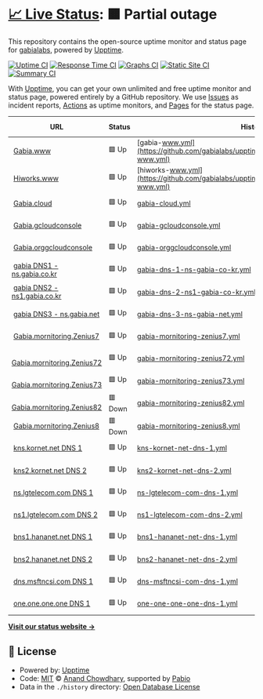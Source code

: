 # [📈 Live Status](https://gabialabs.github.io): <!--live status--> **🟧 Partial outage**

This repository contains the open-source uptime monitor and status page for [gabialabs](https://gabialabs.github.io), powered by [Upptime](https://github.com/upptime/upptime).

[![Uptime CI](https://github.com/gabialabs/upptime/workflows/Uptime%20CI/badge.svg)](https://github.com/gabialabs/upptime/actions?query=workflow%3A%22Uptime+CI%22)
[![Response Time CI](https://github.com/gabialabs/upptime/workflows/Response%20Time%20CI/badge.svg)](https://github.com/gabialabs/upptime/actions?query=workflow%3A%22Response+Time+CI%22)
[![Graphs CI](https://github.com/gabialabs/upptime/workflows/Graphs%20CI/badge.svg)](https://github.com/gabialabs/upptime/actions?query=workflow%3A%22Graphs+CI%22)
[![Static Site CI](https://github.com/gabialabs/upptime/workflows/Static%20Site%20CI/badge.svg)](https://github.com/gabialabs/upptime/actions?query=workflow%3A%22Static+Site+CI%22)
[![Summary CI](https://github.com/gabialabs/upptime/workflows/Summary%20CI/badge.svg)](https://github.com/gabialabs/upptime/actions?query=workflow%3A%22Summary+CI%22)

With [Upptime](https://upptime.js.org), you can get your own unlimited and free uptime monitor and status page, powered entirely by a GitHub repository. We use [Issues](https://github.com/gabialabs/upptime/issues) as incident reports, [Actions](https://github.com/gabialabs/upptime/actions) as uptime monitors, and [Pages](https://gabialabs.github.io) for the status page.

<!--start: status pages-->
<!-- This summary is generated by Upptime (https://github.com/upptime/upptime) -->
<!-- Do not edit this manually, your changes will be overwritten -->
<!-- prettier-ignore -->
| URL | Status | History | Response Time | Uptime |
| --- | ------ | ------- | ------------- | ------ |
| <img alt="" src="https://icons.duckduckgo.com/ip3/www.gabia.com.ico" height="13"> [Gabia.www](https://www.gabia.com/) | 🟩 Up | [gabia-www.yml](https://github.com/gabialabs/upptime/commits/HEAD/history/gabia-www.yml) | <details><summary><img alt="Response time graph" src="./graphs/gabia-www/response-time-week.png" height="20"> 3688ms</summary><br><a href="https://g-check.zasfe.com/history/gabia-www"><img alt="Response time 2976" src="https://img.shields.io/endpoint?url=https%3A%2F%2Fraw.githubusercontent.com%2Fgabialabs%2Fupptime%2FHEAD%2Fapi%2Fgabia-www%2Fresponse-time.json"></a><br><a href="https://g-check.zasfe.com/history/gabia-www"><img alt="24-hour response time 7926" src="https://img.shields.io/endpoint?url=https%3A%2F%2Fraw.githubusercontent.com%2Fgabialabs%2Fupptime%2FHEAD%2Fapi%2Fgabia-www%2Fresponse-time-day.json"></a><br><a href="https://g-check.zasfe.com/history/gabia-www"><img alt="7-day response time 3688" src="https://img.shields.io/endpoint?url=https%3A%2F%2Fraw.githubusercontent.com%2Fgabialabs%2Fupptime%2FHEAD%2Fapi%2Fgabia-www%2Fresponse-time-week.json"></a><br><a href="https://g-check.zasfe.com/history/gabia-www"><img alt="30-day response time 2602" src="https://img.shields.io/endpoint?url=https%3A%2F%2Fraw.githubusercontent.com%2Fgabialabs%2Fupptime%2FHEAD%2Fapi%2Fgabia-www%2Fresponse-time-month.json"></a><br><a href="https://g-check.zasfe.com/history/gabia-www"><img alt="1-year response time 2976" src="https://img.shields.io/endpoint?url=https%3A%2F%2Fraw.githubusercontent.com%2Fgabialabs%2Fupptime%2FHEAD%2Fapi%2Fgabia-www%2Fresponse-time-year.json"></a></details> | <details><summary><a href="https://g-check.zasfe.com/history/gabia-www">100.00%</a></summary><a href="https://g-check.zasfe.com/history/gabia-www"><img alt="All-time uptime 100.00%" src="https://img.shields.io/endpoint?url=https%3A%2F%2Fraw.githubusercontent.com%2Fgabialabs%2Fupptime%2FHEAD%2Fapi%2Fgabia-www%2Fuptime.json"></a><br><a href="https://g-check.zasfe.com/history/gabia-www"><img alt="24-hour uptime 100.00%" src="https://img.shields.io/endpoint?url=https%3A%2F%2Fraw.githubusercontent.com%2Fgabialabs%2Fupptime%2FHEAD%2Fapi%2Fgabia-www%2Fuptime-day.json"></a><br><a href="https://g-check.zasfe.com/history/gabia-www"><img alt="7-day uptime 100.00%" src="https://img.shields.io/endpoint?url=https%3A%2F%2Fraw.githubusercontent.com%2Fgabialabs%2Fupptime%2FHEAD%2Fapi%2Fgabia-www%2Fuptime-week.json"></a><br><a href="https://g-check.zasfe.com/history/gabia-www"><img alt="30-day uptime 100.00%" src="https://img.shields.io/endpoint?url=https%3A%2F%2Fraw.githubusercontent.com%2Fgabialabs%2Fupptime%2FHEAD%2Fapi%2Fgabia-www%2Fuptime-month.json"></a><br><a href="https://g-check.zasfe.com/history/gabia-www"><img alt="1-year uptime 100.00%" src="https://img.shields.io/endpoint?url=https%3A%2F%2Fraw.githubusercontent.com%2Fgabialabs%2Fupptime%2FHEAD%2Fapi%2Fgabia-www%2Fuptime-year.json"></a></details>
| <img alt="" src="https://icons.duckduckgo.com/ip3/hiworks.com.ico" height="13"> [Hiworks.www](https://hiworks.com/) | 🟩 Up | [hiworks-www.yml](https://github.com/gabialabs/upptime/commits/HEAD/history/hiworks-www.yml) | <details><summary><img alt="Response time graph" src="./graphs/hiworks-www/response-time-week.png" height="20"> 819ms</summary><br><a href="https://g-check.zasfe.com/history/hiworks-www"><img alt="Response time 1099" src="https://img.shields.io/endpoint?url=https%3A%2F%2Fraw.githubusercontent.com%2Fgabialabs%2Fupptime%2FHEAD%2Fapi%2Fhiworks-www%2Fresponse-time.json"></a><br><a href="https://g-check.zasfe.com/history/hiworks-www"><img alt="24-hour response time 733" src="https://img.shields.io/endpoint?url=https%3A%2F%2Fraw.githubusercontent.com%2Fgabialabs%2Fupptime%2FHEAD%2Fapi%2Fhiworks-www%2Fresponse-time-day.json"></a><br><a href="https://g-check.zasfe.com/history/hiworks-www"><img alt="7-day response time 819" src="https://img.shields.io/endpoint?url=https%3A%2F%2Fraw.githubusercontent.com%2Fgabialabs%2Fupptime%2FHEAD%2Fapi%2Fhiworks-www%2Fresponse-time-week.json"></a><br><a href="https://g-check.zasfe.com/history/hiworks-www"><img alt="30-day response time 947" src="https://img.shields.io/endpoint?url=https%3A%2F%2Fraw.githubusercontent.com%2Fgabialabs%2Fupptime%2FHEAD%2Fapi%2Fhiworks-www%2Fresponse-time-month.json"></a><br><a href="https://g-check.zasfe.com/history/hiworks-www"><img alt="1-year response time 1099" src="https://img.shields.io/endpoint?url=https%3A%2F%2Fraw.githubusercontent.com%2Fgabialabs%2Fupptime%2FHEAD%2Fapi%2Fhiworks-www%2Fresponse-time-year.json"></a></details> | <details><summary><a href="https://g-check.zasfe.com/history/hiworks-www">100.00%</a></summary><a href="https://g-check.zasfe.com/history/hiworks-www"><img alt="All-time uptime 100.00%" src="https://img.shields.io/endpoint?url=https%3A%2F%2Fraw.githubusercontent.com%2Fgabialabs%2Fupptime%2FHEAD%2Fapi%2Fhiworks-www%2Fuptime.json"></a><br><a href="https://g-check.zasfe.com/history/hiworks-www"><img alt="24-hour uptime 100.00%" src="https://img.shields.io/endpoint?url=https%3A%2F%2Fraw.githubusercontent.com%2Fgabialabs%2Fupptime%2FHEAD%2Fapi%2Fhiworks-www%2Fuptime-day.json"></a><br><a href="https://g-check.zasfe.com/history/hiworks-www"><img alt="7-day uptime 100.00%" src="https://img.shields.io/endpoint?url=https%3A%2F%2Fraw.githubusercontent.com%2Fgabialabs%2Fupptime%2FHEAD%2Fapi%2Fhiworks-www%2Fuptime-week.json"></a><br><a href="https://g-check.zasfe.com/history/hiworks-www"><img alt="30-day uptime 100.00%" src="https://img.shields.io/endpoint?url=https%3A%2F%2Fraw.githubusercontent.com%2Fgabialabs%2Fupptime%2FHEAD%2Fapi%2Fhiworks-www%2Fuptime-month.json"></a><br><a href="https://g-check.zasfe.com/history/hiworks-www"><img alt="1-year uptime 100.00%" src="https://img.shields.io/endpoint?url=https%3A%2F%2Fraw.githubusercontent.com%2Fgabialabs%2Fupptime%2FHEAD%2Fapi%2Fhiworks-www%2Fuptime-year.json"></a></details>
| <img alt="" src="https://icons.duckduckgo.com/ip3/cloud.gabia.com.ico" height="13"> [Gabia.cloud](https://cloud.gabia.com/) | 🟩 Up | [gabia-cloud.yml](https://github.com/gabialabs/upptime/commits/HEAD/history/gabia-cloud.yml) | <details><summary><img alt="Response time graph" src="./graphs/gabia-cloud/response-time-week.png" height="20"> 1926ms</summary><br><a href="https://g-check.zasfe.com/history/gabia-cloud"><img alt="Response time 1805" src="https://img.shields.io/endpoint?url=https%3A%2F%2Fraw.githubusercontent.com%2Fgabialabs%2Fupptime%2FHEAD%2Fapi%2Fgabia-cloud%2Fresponse-time.json"></a><br><a href="https://g-check.zasfe.com/history/gabia-cloud"><img alt="24-hour response time 1834" src="https://img.shields.io/endpoint?url=https%3A%2F%2Fraw.githubusercontent.com%2Fgabialabs%2Fupptime%2FHEAD%2Fapi%2Fgabia-cloud%2Fresponse-time-day.json"></a><br><a href="https://g-check.zasfe.com/history/gabia-cloud"><img alt="7-day response time 1926" src="https://img.shields.io/endpoint?url=https%3A%2F%2Fraw.githubusercontent.com%2Fgabialabs%2Fupptime%2FHEAD%2Fapi%2Fgabia-cloud%2Fresponse-time-week.json"></a><br><a href="https://g-check.zasfe.com/history/gabia-cloud"><img alt="30-day response time 1827" src="https://img.shields.io/endpoint?url=https%3A%2F%2Fraw.githubusercontent.com%2Fgabialabs%2Fupptime%2FHEAD%2Fapi%2Fgabia-cloud%2Fresponse-time-month.json"></a><br><a href="https://g-check.zasfe.com/history/gabia-cloud"><img alt="1-year response time 1805" src="https://img.shields.io/endpoint?url=https%3A%2F%2Fraw.githubusercontent.com%2Fgabialabs%2Fupptime%2FHEAD%2Fapi%2Fgabia-cloud%2Fresponse-time-year.json"></a></details> | <details><summary><a href="https://g-check.zasfe.com/history/gabia-cloud">100.00%</a></summary><a href="https://g-check.zasfe.com/history/gabia-cloud"><img alt="All-time uptime 100.00%" src="https://img.shields.io/endpoint?url=https%3A%2F%2Fraw.githubusercontent.com%2Fgabialabs%2Fupptime%2FHEAD%2Fapi%2Fgabia-cloud%2Fuptime.json"></a><br><a href="https://g-check.zasfe.com/history/gabia-cloud"><img alt="24-hour uptime 100.00%" src="https://img.shields.io/endpoint?url=https%3A%2F%2Fraw.githubusercontent.com%2Fgabialabs%2Fupptime%2FHEAD%2Fapi%2Fgabia-cloud%2Fuptime-day.json"></a><br><a href="https://g-check.zasfe.com/history/gabia-cloud"><img alt="7-day uptime 100.00%" src="https://img.shields.io/endpoint?url=https%3A%2F%2Fraw.githubusercontent.com%2Fgabialabs%2Fupptime%2FHEAD%2Fapi%2Fgabia-cloud%2Fuptime-week.json"></a><br><a href="https://g-check.zasfe.com/history/gabia-cloud"><img alt="30-day uptime 100.00%" src="https://img.shields.io/endpoint?url=https%3A%2F%2Fraw.githubusercontent.com%2Fgabialabs%2Fupptime%2FHEAD%2Fapi%2Fgabia-cloud%2Fuptime-month.json"></a><br><a href="https://g-check.zasfe.com/history/gabia-cloud"><img alt="1-year uptime 100.00%" src="https://img.shields.io/endpoint?url=https%3A%2F%2Fraw.githubusercontent.com%2Fgabialabs%2Fupptime%2FHEAD%2Fapi%2Fgabia-cloud%2Fuptime-year.json"></a></details>
| <img alt="" src="https://icons.duckduckgo.com/ip3/gcloud.gabia.com.ico" height="13"> [Gabia.gcloudconsole](https://gcloud.gabia.com/) | 🟩 Up | [gabia-gcloudconsole.yml](https://github.com/gabialabs/upptime/commits/HEAD/history/gabia-gcloudconsole.yml) | <details><summary><img alt="Response time graph" src="./graphs/gabia-gcloudconsole/response-time-week.png" height="20"> 874ms</summary><br><a href="https://g-check.zasfe.com/history/gabia-gcloudconsole"><img alt="Response time 1370" src="https://img.shields.io/endpoint?url=https%3A%2F%2Fraw.githubusercontent.com%2Fgabialabs%2Fupptime%2FHEAD%2Fapi%2Fgabia-gcloudconsole%2Fresponse-time.json"></a><br><a href="https://g-check.zasfe.com/history/gabia-gcloudconsole"><img alt="24-hour response time 687" src="https://img.shields.io/endpoint?url=https%3A%2F%2Fraw.githubusercontent.com%2Fgabialabs%2Fupptime%2FHEAD%2Fapi%2Fgabia-gcloudconsole%2Fresponse-time-day.json"></a><br><a href="https://g-check.zasfe.com/history/gabia-gcloudconsole"><img alt="7-day response time 874" src="https://img.shields.io/endpoint?url=https%3A%2F%2Fraw.githubusercontent.com%2Fgabialabs%2Fupptime%2FHEAD%2Fapi%2Fgabia-gcloudconsole%2Fresponse-time-week.json"></a><br><a href="https://g-check.zasfe.com/history/gabia-gcloudconsole"><img alt="30-day response time 799" src="https://img.shields.io/endpoint?url=https%3A%2F%2Fraw.githubusercontent.com%2Fgabialabs%2Fupptime%2FHEAD%2Fapi%2Fgabia-gcloudconsole%2Fresponse-time-month.json"></a><br><a href="https://g-check.zasfe.com/history/gabia-gcloudconsole"><img alt="1-year response time 1370" src="https://img.shields.io/endpoint?url=https%3A%2F%2Fraw.githubusercontent.com%2Fgabialabs%2Fupptime%2FHEAD%2Fapi%2Fgabia-gcloudconsole%2Fresponse-time-year.json"></a></details> | <details><summary><a href="https://g-check.zasfe.com/history/gabia-gcloudconsole">100.00%</a></summary><a href="https://g-check.zasfe.com/history/gabia-gcloudconsole"><img alt="All-time uptime 100.00%" src="https://img.shields.io/endpoint?url=https%3A%2F%2Fraw.githubusercontent.com%2Fgabialabs%2Fupptime%2FHEAD%2Fapi%2Fgabia-gcloudconsole%2Fuptime.json"></a><br><a href="https://g-check.zasfe.com/history/gabia-gcloudconsole"><img alt="24-hour uptime 100.00%" src="https://img.shields.io/endpoint?url=https%3A%2F%2Fraw.githubusercontent.com%2Fgabialabs%2Fupptime%2FHEAD%2Fapi%2Fgabia-gcloudconsole%2Fuptime-day.json"></a><br><a href="https://g-check.zasfe.com/history/gabia-gcloudconsole"><img alt="7-day uptime 100.00%" src="https://img.shields.io/endpoint?url=https%3A%2F%2Fraw.githubusercontent.com%2Fgabialabs%2Fupptime%2FHEAD%2Fapi%2Fgabia-gcloudconsole%2Fuptime-week.json"></a><br><a href="https://g-check.zasfe.com/history/gabia-gcloudconsole"><img alt="30-day uptime 100.00%" src="https://img.shields.io/endpoint?url=https%3A%2F%2Fraw.githubusercontent.com%2Fgabialabs%2Fupptime%2FHEAD%2Fapi%2Fgabia-gcloudconsole%2Fuptime-month.json"></a><br><a href="https://g-check.zasfe.com/history/gabia-gcloudconsole"><img alt="1-year uptime 100.00%" src="https://img.shields.io/endpoint?url=https%3A%2F%2Fraw.githubusercontent.com%2Fgabialabs%2Fupptime%2FHEAD%2Fapi%2Fgabia-gcloudconsole%2Fuptime-year.json"></a></details>
| <img alt="" src="https://icons.duckduckgo.com/ip3/orgcloud.gabia.com.ico" height="13"> [Gabia.orggcloudconsole](https://orgcloud.gabia.com/login) | 🟩 Up | [gabia-orggcloudconsole.yml](https://github.com/gabialabs/upptime/commits/HEAD/history/gabia-orggcloudconsole.yml) | <details><summary><img alt="Response time graph" src="./graphs/gabia-orggcloudconsole/response-time-week.png" height="20"> 846ms</summary><br><a href="https://g-check.zasfe.com/history/gabia-orggcloudconsole"><img alt="Response time 1062" src="https://img.shields.io/endpoint?url=https%3A%2F%2Fraw.githubusercontent.com%2Fgabialabs%2Fupptime%2FHEAD%2Fapi%2Fgabia-orggcloudconsole%2Fresponse-time.json"></a><br><a href="https://g-check.zasfe.com/history/gabia-orggcloudconsole"><img alt="24-hour response time 778" src="https://img.shields.io/endpoint?url=https%3A%2F%2Fraw.githubusercontent.com%2Fgabialabs%2Fupptime%2FHEAD%2Fapi%2Fgabia-orggcloudconsole%2Fresponse-time-day.json"></a><br><a href="https://g-check.zasfe.com/history/gabia-orggcloudconsole"><img alt="7-day response time 846" src="https://img.shields.io/endpoint?url=https%3A%2F%2Fraw.githubusercontent.com%2Fgabialabs%2Fupptime%2FHEAD%2Fapi%2Fgabia-orggcloudconsole%2Fresponse-time-week.json"></a><br><a href="https://g-check.zasfe.com/history/gabia-orggcloudconsole"><img alt="30-day response time 1181" src="https://img.shields.io/endpoint?url=https%3A%2F%2Fraw.githubusercontent.com%2Fgabialabs%2Fupptime%2FHEAD%2Fapi%2Fgabia-orggcloudconsole%2Fresponse-time-month.json"></a><br><a href="https://g-check.zasfe.com/history/gabia-orggcloudconsole"><img alt="1-year response time 1062" src="https://img.shields.io/endpoint?url=https%3A%2F%2Fraw.githubusercontent.com%2Fgabialabs%2Fupptime%2FHEAD%2Fapi%2Fgabia-orggcloudconsole%2Fresponse-time-year.json"></a></details> | <details><summary><a href="https://g-check.zasfe.com/history/gabia-orggcloudconsole">100.00%</a></summary><a href="https://g-check.zasfe.com/history/gabia-orggcloudconsole"><img alt="All-time uptime 100.00%" src="https://img.shields.io/endpoint?url=https%3A%2F%2Fraw.githubusercontent.com%2Fgabialabs%2Fupptime%2FHEAD%2Fapi%2Fgabia-orggcloudconsole%2Fuptime.json"></a><br><a href="https://g-check.zasfe.com/history/gabia-orggcloudconsole"><img alt="24-hour uptime 100.00%" src="https://img.shields.io/endpoint?url=https%3A%2F%2Fraw.githubusercontent.com%2Fgabialabs%2Fupptime%2FHEAD%2Fapi%2Fgabia-orggcloudconsole%2Fuptime-day.json"></a><br><a href="https://g-check.zasfe.com/history/gabia-orggcloudconsole"><img alt="7-day uptime 100.00%" src="https://img.shields.io/endpoint?url=https%3A%2F%2Fraw.githubusercontent.com%2Fgabialabs%2Fupptime%2FHEAD%2Fapi%2Fgabia-orggcloudconsole%2Fuptime-week.json"></a><br><a href="https://g-check.zasfe.com/history/gabia-orggcloudconsole"><img alt="30-day uptime 100.00%" src="https://img.shields.io/endpoint?url=https%3A%2F%2Fraw.githubusercontent.com%2Fgabialabs%2Fupptime%2FHEAD%2Fapi%2Fgabia-orggcloudconsole%2Fuptime-month.json"></a><br><a href="https://g-check.zasfe.com/history/gabia-orggcloudconsole"><img alt="1-year uptime 100.00%" src="https://img.shields.io/endpoint?url=https%3A%2F%2Fraw.githubusercontent.com%2Fgabialabs%2Fupptime%2FHEAD%2Fapi%2Fgabia-orggcloudconsole%2Fuptime-year.json"></a></details>
| <img alt="" src="https://icons.duckduckgo.com/ip3/null.ico" height="13"> [gabia DNS1 - ns.gabia.co.kr](ns.gabia.co.kr) | 🟩 Up | [gabia-dns-1-ns-gabia-co-kr.yml](https://github.com/gabialabs/upptime/commits/HEAD/history/gabia-dns-1-ns-gabia-co-kr.yml) | <details><summary><img alt="Response time graph" src="./graphs/gabia-dns-1-ns-gabia-co-kr/response-time-week.png" height="20"> 147ms</summary><br><a href="https://g-check.zasfe.com/history/gabia-dns-1-ns-gabia-co-kr"><img alt="Response time 169" src="https://img.shields.io/endpoint?url=https%3A%2F%2Fraw.githubusercontent.com%2Fgabialabs%2Fupptime%2FHEAD%2Fapi%2Fgabia-dns-1-ns-gabia-co-kr%2Fresponse-time.json"></a><br><a href="https://g-check.zasfe.com/history/gabia-dns-1-ns-gabia-co-kr"><img alt="24-hour response time 133" src="https://img.shields.io/endpoint?url=https%3A%2F%2Fraw.githubusercontent.com%2Fgabialabs%2Fupptime%2FHEAD%2Fapi%2Fgabia-dns-1-ns-gabia-co-kr%2Fresponse-time-day.json"></a><br><a href="https://g-check.zasfe.com/history/gabia-dns-1-ns-gabia-co-kr"><img alt="7-day response time 147" src="https://img.shields.io/endpoint?url=https%3A%2F%2Fraw.githubusercontent.com%2Fgabialabs%2Fupptime%2FHEAD%2Fapi%2Fgabia-dns-1-ns-gabia-co-kr%2Fresponse-time-week.json"></a><br><a href="https://g-check.zasfe.com/history/gabia-dns-1-ns-gabia-co-kr"><img alt="30-day response time 160" src="https://img.shields.io/endpoint?url=https%3A%2F%2Fraw.githubusercontent.com%2Fgabialabs%2Fupptime%2FHEAD%2Fapi%2Fgabia-dns-1-ns-gabia-co-kr%2Fresponse-time-month.json"></a><br><a href="https://g-check.zasfe.com/history/gabia-dns-1-ns-gabia-co-kr"><img alt="1-year response time 169" src="https://img.shields.io/endpoint?url=https%3A%2F%2Fraw.githubusercontent.com%2Fgabialabs%2Fupptime%2FHEAD%2Fapi%2Fgabia-dns-1-ns-gabia-co-kr%2Fresponse-time-year.json"></a></details> | <details><summary><a href="https://g-check.zasfe.com/history/gabia-dns-1-ns-gabia-co-kr">100.00%</a></summary><a href="https://g-check.zasfe.com/history/gabia-dns-1-ns-gabia-co-kr"><img alt="All-time uptime 100.00%" src="https://img.shields.io/endpoint?url=https%3A%2F%2Fraw.githubusercontent.com%2Fgabialabs%2Fupptime%2FHEAD%2Fapi%2Fgabia-dns-1-ns-gabia-co-kr%2Fuptime.json"></a><br><a href="https://g-check.zasfe.com/history/gabia-dns-1-ns-gabia-co-kr"><img alt="24-hour uptime 100.00%" src="https://img.shields.io/endpoint?url=https%3A%2F%2Fraw.githubusercontent.com%2Fgabialabs%2Fupptime%2FHEAD%2Fapi%2Fgabia-dns-1-ns-gabia-co-kr%2Fuptime-day.json"></a><br><a href="https://g-check.zasfe.com/history/gabia-dns-1-ns-gabia-co-kr"><img alt="7-day uptime 100.00%" src="https://img.shields.io/endpoint?url=https%3A%2F%2Fraw.githubusercontent.com%2Fgabialabs%2Fupptime%2FHEAD%2Fapi%2Fgabia-dns-1-ns-gabia-co-kr%2Fuptime-week.json"></a><br><a href="https://g-check.zasfe.com/history/gabia-dns-1-ns-gabia-co-kr"><img alt="30-day uptime 100.00%" src="https://img.shields.io/endpoint?url=https%3A%2F%2Fraw.githubusercontent.com%2Fgabialabs%2Fupptime%2FHEAD%2Fapi%2Fgabia-dns-1-ns-gabia-co-kr%2Fuptime-month.json"></a><br><a href="https://g-check.zasfe.com/history/gabia-dns-1-ns-gabia-co-kr"><img alt="1-year uptime 100.00%" src="https://img.shields.io/endpoint?url=https%3A%2F%2Fraw.githubusercontent.com%2Fgabialabs%2Fupptime%2FHEAD%2Fapi%2Fgabia-dns-1-ns-gabia-co-kr%2Fuptime-year.json"></a></details>
| <img alt="" src="https://icons.duckduckgo.com/ip3/null.ico" height="13"> [gabia DNS2 - ns1.gabia.co.kr](ns1.gabia.co.kr) | 🟩 Up | [gabia-dns-2-ns1-gabia-co-kr.yml](https://github.com/gabialabs/upptime/commits/HEAD/history/gabia-dns-2-ns1-gabia-co-kr.yml) | <details><summary><img alt="Response time graph" src="./graphs/gabia-dns-2-ns1-gabia-co-kr/response-time-week.png" height="20"> 148ms</summary><br><a href="https://g-check.zasfe.com/history/gabia-dns-2-ns1-gabia-co-kr"><img alt="Response time 171" src="https://img.shields.io/endpoint?url=https%3A%2F%2Fraw.githubusercontent.com%2Fgabialabs%2Fupptime%2FHEAD%2Fapi%2Fgabia-dns-2-ns1-gabia-co-kr%2Fresponse-time.json"></a><br><a href="https://g-check.zasfe.com/history/gabia-dns-2-ns1-gabia-co-kr"><img alt="24-hour response time 135" src="https://img.shields.io/endpoint?url=https%3A%2F%2Fraw.githubusercontent.com%2Fgabialabs%2Fupptime%2FHEAD%2Fapi%2Fgabia-dns-2-ns1-gabia-co-kr%2Fresponse-time-day.json"></a><br><a href="https://g-check.zasfe.com/history/gabia-dns-2-ns1-gabia-co-kr"><img alt="7-day response time 148" src="https://img.shields.io/endpoint?url=https%3A%2F%2Fraw.githubusercontent.com%2Fgabialabs%2Fupptime%2FHEAD%2Fapi%2Fgabia-dns-2-ns1-gabia-co-kr%2Fresponse-time-week.json"></a><br><a href="https://g-check.zasfe.com/history/gabia-dns-2-ns1-gabia-co-kr"><img alt="30-day response time 163" src="https://img.shields.io/endpoint?url=https%3A%2F%2Fraw.githubusercontent.com%2Fgabialabs%2Fupptime%2FHEAD%2Fapi%2Fgabia-dns-2-ns1-gabia-co-kr%2Fresponse-time-month.json"></a><br><a href="https://g-check.zasfe.com/history/gabia-dns-2-ns1-gabia-co-kr"><img alt="1-year response time 171" src="https://img.shields.io/endpoint?url=https%3A%2F%2Fraw.githubusercontent.com%2Fgabialabs%2Fupptime%2FHEAD%2Fapi%2Fgabia-dns-2-ns1-gabia-co-kr%2Fresponse-time-year.json"></a></details> | <details><summary><a href="https://g-check.zasfe.com/history/gabia-dns-2-ns1-gabia-co-kr">100.00%</a></summary><a href="https://g-check.zasfe.com/history/gabia-dns-2-ns1-gabia-co-kr"><img alt="All-time uptime 100.00%" src="https://img.shields.io/endpoint?url=https%3A%2F%2Fraw.githubusercontent.com%2Fgabialabs%2Fupptime%2FHEAD%2Fapi%2Fgabia-dns-2-ns1-gabia-co-kr%2Fuptime.json"></a><br><a href="https://g-check.zasfe.com/history/gabia-dns-2-ns1-gabia-co-kr"><img alt="24-hour uptime 100.00%" src="https://img.shields.io/endpoint?url=https%3A%2F%2Fraw.githubusercontent.com%2Fgabialabs%2Fupptime%2FHEAD%2Fapi%2Fgabia-dns-2-ns1-gabia-co-kr%2Fuptime-day.json"></a><br><a href="https://g-check.zasfe.com/history/gabia-dns-2-ns1-gabia-co-kr"><img alt="7-day uptime 100.00%" src="https://img.shields.io/endpoint?url=https%3A%2F%2Fraw.githubusercontent.com%2Fgabialabs%2Fupptime%2FHEAD%2Fapi%2Fgabia-dns-2-ns1-gabia-co-kr%2Fuptime-week.json"></a><br><a href="https://g-check.zasfe.com/history/gabia-dns-2-ns1-gabia-co-kr"><img alt="30-day uptime 100.00%" src="https://img.shields.io/endpoint?url=https%3A%2F%2Fraw.githubusercontent.com%2Fgabialabs%2Fupptime%2FHEAD%2Fapi%2Fgabia-dns-2-ns1-gabia-co-kr%2Fuptime-month.json"></a><br><a href="https://g-check.zasfe.com/history/gabia-dns-2-ns1-gabia-co-kr"><img alt="1-year uptime 100.00%" src="https://img.shields.io/endpoint?url=https%3A%2F%2Fraw.githubusercontent.com%2Fgabialabs%2Fupptime%2FHEAD%2Fapi%2Fgabia-dns-2-ns1-gabia-co-kr%2Fuptime-year.json"></a></details>
| <img alt="" src="https://icons.duckduckgo.com/ip3/null.ico" height="13"> [gabia DNS3 - ns.gabia.net](ns.gabia.net) | 🟩 Up | [gabia-dns-3-ns-gabia-net.yml](https://github.com/gabialabs/upptime/commits/HEAD/history/gabia-dns-3-ns-gabia-net.yml) | <details><summary><img alt="Response time graph" src="./graphs/gabia-dns-3-ns-gabia-net/response-time-week.png" height="20"> 142ms</summary><br><a href="https://g-check.zasfe.com/history/gabia-dns-3-ns-gabia-net"><img alt="Response time 165" src="https://img.shields.io/endpoint?url=https%3A%2F%2Fraw.githubusercontent.com%2Fgabialabs%2Fupptime%2FHEAD%2Fapi%2Fgabia-dns-3-ns-gabia-net%2Fresponse-time.json"></a><br><a href="https://g-check.zasfe.com/history/gabia-dns-3-ns-gabia-net"><img alt="24-hour response time 128" src="https://img.shields.io/endpoint?url=https%3A%2F%2Fraw.githubusercontent.com%2Fgabialabs%2Fupptime%2FHEAD%2Fapi%2Fgabia-dns-3-ns-gabia-net%2Fresponse-time-day.json"></a><br><a href="https://g-check.zasfe.com/history/gabia-dns-3-ns-gabia-net"><img alt="7-day response time 142" src="https://img.shields.io/endpoint?url=https%3A%2F%2Fraw.githubusercontent.com%2Fgabialabs%2Fupptime%2FHEAD%2Fapi%2Fgabia-dns-3-ns-gabia-net%2Fresponse-time-week.json"></a><br><a href="https://g-check.zasfe.com/history/gabia-dns-3-ns-gabia-net"><img alt="30-day response time 159" src="https://img.shields.io/endpoint?url=https%3A%2F%2Fraw.githubusercontent.com%2Fgabialabs%2Fupptime%2FHEAD%2Fapi%2Fgabia-dns-3-ns-gabia-net%2Fresponse-time-month.json"></a><br><a href="https://g-check.zasfe.com/history/gabia-dns-3-ns-gabia-net"><img alt="1-year response time 165" src="https://img.shields.io/endpoint?url=https%3A%2F%2Fraw.githubusercontent.com%2Fgabialabs%2Fupptime%2FHEAD%2Fapi%2Fgabia-dns-3-ns-gabia-net%2Fresponse-time-year.json"></a></details> | <details><summary><a href="https://g-check.zasfe.com/history/gabia-dns-3-ns-gabia-net">100.00%</a></summary><a href="https://g-check.zasfe.com/history/gabia-dns-3-ns-gabia-net"><img alt="All-time uptime 100.00%" src="https://img.shields.io/endpoint?url=https%3A%2F%2Fraw.githubusercontent.com%2Fgabialabs%2Fupptime%2FHEAD%2Fapi%2Fgabia-dns-3-ns-gabia-net%2Fuptime.json"></a><br><a href="https://g-check.zasfe.com/history/gabia-dns-3-ns-gabia-net"><img alt="24-hour uptime 100.00%" src="https://img.shields.io/endpoint?url=https%3A%2F%2Fraw.githubusercontent.com%2Fgabialabs%2Fupptime%2FHEAD%2Fapi%2Fgabia-dns-3-ns-gabia-net%2Fuptime-day.json"></a><br><a href="https://g-check.zasfe.com/history/gabia-dns-3-ns-gabia-net"><img alt="7-day uptime 100.00%" src="https://img.shields.io/endpoint?url=https%3A%2F%2Fraw.githubusercontent.com%2Fgabialabs%2Fupptime%2FHEAD%2Fapi%2Fgabia-dns-3-ns-gabia-net%2Fuptime-week.json"></a><br><a href="https://g-check.zasfe.com/history/gabia-dns-3-ns-gabia-net"><img alt="30-day uptime 100.00%" src="https://img.shields.io/endpoint?url=https%3A%2F%2Fraw.githubusercontent.com%2Fgabialabs%2Fupptime%2FHEAD%2Fapi%2Fgabia-dns-3-ns-gabia-net%2Fuptime-month.json"></a><br><a href="https://g-check.zasfe.com/history/gabia-dns-3-ns-gabia-net"><img alt="1-year uptime 100.00%" src="https://img.shields.io/endpoint?url=https%3A%2F%2Fraw.githubusercontent.com%2Fgabialabs%2Fupptime%2FHEAD%2Fapi%2Fgabia-dns-3-ns-gabia-net%2Fuptime-year.json"></a></details>
| <img alt="" src="https://icons.duckduckgo.com/ip3/zenius7.gabia.com.ico" height="13"> [Gabia.mornitoring.Zenius7](https://zenius7.gabia.com/zenius7/login.zenius?_m=loginPage) | 🟩 Up | [gabia-mornitoring-zenius7.yml](https://github.com/gabialabs/upptime/commits/HEAD/history/gabia-mornitoring-zenius7.yml) | <details><summary><img alt="Response time graph" src="./graphs/gabia-mornitoring-zenius7/response-time-week.png" height="20"> 1104ms</summary><br><a href="https://g-check.zasfe.com/history/gabia-mornitoring-zenius7"><img alt="Response time 1193" src="https://img.shields.io/endpoint?url=https%3A%2F%2Fraw.githubusercontent.com%2Fgabialabs%2Fupptime%2FHEAD%2Fapi%2Fgabia-mornitoring-zenius7%2Fresponse-time.json"></a><br><a href="https://g-check.zasfe.com/history/gabia-mornitoring-zenius7"><img alt="24-hour response time 1054" src="https://img.shields.io/endpoint?url=https%3A%2F%2Fraw.githubusercontent.com%2Fgabialabs%2Fupptime%2FHEAD%2Fapi%2Fgabia-mornitoring-zenius7%2Fresponse-time-day.json"></a><br><a href="https://g-check.zasfe.com/history/gabia-mornitoring-zenius7"><img alt="7-day response time 1104" src="https://img.shields.io/endpoint?url=https%3A%2F%2Fraw.githubusercontent.com%2Fgabialabs%2Fupptime%2FHEAD%2Fapi%2Fgabia-mornitoring-zenius7%2Fresponse-time-week.json"></a><br><a href="https://g-check.zasfe.com/history/gabia-mornitoring-zenius7"><img alt="30-day response time 1129" src="https://img.shields.io/endpoint?url=https%3A%2F%2Fraw.githubusercontent.com%2Fgabialabs%2Fupptime%2FHEAD%2Fapi%2Fgabia-mornitoring-zenius7%2Fresponse-time-month.json"></a><br><a href="https://g-check.zasfe.com/history/gabia-mornitoring-zenius7"><img alt="1-year response time 1193" src="https://img.shields.io/endpoint?url=https%3A%2F%2Fraw.githubusercontent.com%2Fgabialabs%2Fupptime%2FHEAD%2Fapi%2Fgabia-mornitoring-zenius7%2Fresponse-time-year.json"></a></details> | <details><summary><a href="https://g-check.zasfe.com/history/gabia-mornitoring-zenius7">100.00%</a></summary><a href="https://g-check.zasfe.com/history/gabia-mornitoring-zenius7"><img alt="All-time uptime 100.00%" src="https://img.shields.io/endpoint?url=https%3A%2F%2Fraw.githubusercontent.com%2Fgabialabs%2Fupptime%2FHEAD%2Fapi%2Fgabia-mornitoring-zenius7%2Fuptime.json"></a><br><a href="https://g-check.zasfe.com/history/gabia-mornitoring-zenius7"><img alt="24-hour uptime 100.00%" src="https://img.shields.io/endpoint?url=https%3A%2F%2Fraw.githubusercontent.com%2Fgabialabs%2Fupptime%2FHEAD%2Fapi%2Fgabia-mornitoring-zenius7%2Fuptime-day.json"></a><br><a href="https://g-check.zasfe.com/history/gabia-mornitoring-zenius7"><img alt="7-day uptime 100.00%" src="https://img.shields.io/endpoint?url=https%3A%2F%2Fraw.githubusercontent.com%2Fgabialabs%2Fupptime%2FHEAD%2Fapi%2Fgabia-mornitoring-zenius7%2Fuptime-week.json"></a><br><a href="https://g-check.zasfe.com/history/gabia-mornitoring-zenius7"><img alt="30-day uptime 100.00%" src="https://img.shields.io/endpoint?url=https%3A%2F%2Fraw.githubusercontent.com%2Fgabialabs%2Fupptime%2FHEAD%2Fapi%2Fgabia-mornitoring-zenius7%2Fuptime-month.json"></a><br><a href="https://g-check.zasfe.com/history/gabia-mornitoring-zenius7"><img alt="1-year uptime 100.00%" src="https://img.shields.io/endpoint?url=https%3A%2F%2Fraw.githubusercontent.com%2Fgabialabs%2Fupptime%2FHEAD%2Fapi%2Fgabia-mornitoring-zenius7%2Fuptime-year.json"></a></details>
| <img alt="" src="https://icons.duckduckgo.com/ip3/zenius72.gabia.com.ico" height="13"> [Gabia.mornitoring.Zenius72](https://zenius72.gabia.com/zenius7/login.zenius?_m=loginPage) | 🟩 Up | [gabia-mornitoring-zenius72.yml](https://github.com/gabialabs/upptime/commits/HEAD/history/gabia-mornitoring-zenius72.yml) | <details><summary><img alt="Response time graph" src="./graphs/gabia-mornitoring-zenius72/response-time-week.png" height="20"> 1172ms</summary><br><a href="https://g-check.zasfe.com/history/gabia-mornitoring-zenius72"><img alt="Response time 1295" src="https://img.shields.io/endpoint?url=https%3A%2F%2Fraw.githubusercontent.com%2Fgabialabs%2Fupptime%2FHEAD%2Fapi%2Fgabia-mornitoring-zenius72%2Fresponse-time.json"></a><br><a href="https://g-check.zasfe.com/history/gabia-mornitoring-zenius72"><img alt="24-hour response time 1085" src="https://img.shields.io/endpoint?url=https%3A%2F%2Fraw.githubusercontent.com%2Fgabialabs%2Fupptime%2FHEAD%2Fapi%2Fgabia-mornitoring-zenius72%2Fresponse-time-day.json"></a><br><a href="https://g-check.zasfe.com/history/gabia-mornitoring-zenius72"><img alt="7-day response time 1172" src="https://img.shields.io/endpoint?url=https%3A%2F%2Fraw.githubusercontent.com%2Fgabialabs%2Fupptime%2FHEAD%2Fapi%2Fgabia-mornitoring-zenius72%2Fresponse-time-week.json"></a><br><a href="https://g-check.zasfe.com/history/gabia-mornitoring-zenius72"><img alt="30-day response time 1237" src="https://img.shields.io/endpoint?url=https%3A%2F%2Fraw.githubusercontent.com%2Fgabialabs%2Fupptime%2FHEAD%2Fapi%2Fgabia-mornitoring-zenius72%2Fresponse-time-month.json"></a><br><a href="https://g-check.zasfe.com/history/gabia-mornitoring-zenius72"><img alt="1-year response time 1295" src="https://img.shields.io/endpoint?url=https%3A%2F%2Fraw.githubusercontent.com%2Fgabialabs%2Fupptime%2FHEAD%2Fapi%2Fgabia-mornitoring-zenius72%2Fresponse-time-year.json"></a></details> | <details><summary><a href="https://g-check.zasfe.com/history/gabia-mornitoring-zenius72">100.00%</a></summary><a href="https://g-check.zasfe.com/history/gabia-mornitoring-zenius72"><img alt="All-time uptime 100.00%" src="https://img.shields.io/endpoint?url=https%3A%2F%2Fraw.githubusercontent.com%2Fgabialabs%2Fupptime%2FHEAD%2Fapi%2Fgabia-mornitoring-zenius72%2Fuptime.json"></a><br><a href="https://g-check.zasfe.com/history/gabia-mornitoring-zenius72"><img alt="24-hour uptime 100.00%" src="https://img.shields.io/endpoint?url=https%3A%2F%2Fraw.githubusercontent.com%2Fgabialabs%2Fupptime%2FHEAD%2Fapi%2Fgabia-mornitoring-zenius72%2Fuptime-day.json"></a><br><a href="https://g-check.zasfe.com/history/gabia-mornitoring-zenius72"><img alt="7-day uptime 100.00%" src="https://img.shields.io/endpoint?url=https%3A%2F%2Fraw.githubusercontent.com%2Fgabialabs%2Fupptime%2FHEAD%2Fapi%2Fgabia-mornitoring-zenius72%2Fuptime-week.json"></a><br><a href="https://g-check.zasfe.com/history/gabia-mornitoring-zenius72"><img alt="30-day uptime 100.00%" src="https://img.shields.io/endpoint?url=https%3A%2F%2Fraw.githubusercontent.com%2Fgabialabs%2Fupptime%2FHEAD%2Fapi%2Fgabia-mornitoring-zenius72%2Fuptime-month.json"></a><br><a href="https://g-check.zasfe.com/history/gabia-mornitoring-zenius72"><img alt="1-year uptime 100.00%" src="https://img.shields.io/endpoint?url=https%3A%2F%2Fraw.githubusercontent.com%2Fgabialabs%2Fupptime%2FHEAD%2Fapi%2Fgabia-mornitoring-zenius72%2Fuptime-year.json"></a></details>
| <img alt="" src="https://icons.duckduckgo.com/ip3/zenius73.gabia.com.ico" height="13"> [Gabia.mornitoring.Zenius73](https://zenius73.gabia.com/zenius7/login.zenius?_m=loginPage) | 🟩 Up | [gabia-mornitoring-zenius73.yml](https://github.com/gabialabs/upptime/commits/HEAD/history/gabia-mornitoring-zenius73.yml) | <details><summary><img alt="Response time graph" src="./graphs/gabia-mornitoring-zenius73/response-time-week.png" height="20"> 1069ms</summary><br><a href="https://g-check.zasfe.com/history/gabia-mornitoring-zenius73"><img alt="Response time 1194" src="https://img.shields.io/endpoint?url=https%3A%2F%2Fraw.githubusercontent.com%2Fgabialabs%2Fupptime%2FHEAD%2Fapi%2Fgabia-mornitoring-zenius73%2Fresponse-time.json"></a><br><a href="https://g-check.zasfe.com/history/gabia-mornitoring-zenius73"><img alt="24-hour response time 924" src="https://img.shields.io/endpoint?url=https%3A%2F%2Fraw.githubusercontent.com%2Fgabialabs%2Fupptime%2FHEAD%2Fapi%2Fgabia-mornitoring-zenius73%2Fresponse-time-day.json"></a><br><a href="https://g-check.zasfe.com/history/gabia-mornitoring-zenius73"><img alt="7-day response time 1069" src="https://img.shields.io/endpoint?url=https%3A%2F%2Fraw.githubusercontent.com%2Fgabialabs%2Fupptime%2FHEAD%2Fapi%2Fgabia-mornitoring-zenius73%2Fresponse-time-week.json"></a><br><a href="https://g-check.zasfe.com/history/gabia-mornitoring-zenius73"><img alt="30-day response time 1130" src="https://img.shields.io/endpoint?url=https%3A%2F%2Fraw.githubusercontent.com%2Fgabialabs%2Fupptime%2FHEAD%2Fapi%2Fgabia-mornitoring-zenius73%2Fresponse-time-month.json"></a><br><a href="https://g-check.zasfe.com/history/gabia-mornitoring-zenius73"><img alt="1-year response time 1194" src="https://img.shields.io/endpoint?url=https%3A%2F%2Fraw.githubusercontent.com%2Fgabialabs%2Fupptime%2FHEAD%2Fapi%2Fgabia-mornitoring-zenius73%2Fresponse-time-year.json"></a></details> | <details><summary><a href="https://g-check.zasfe.com/history/gabia-mornitoring-zenius73">100.00%</a></summary><a href="https://g-check.zasfe.com/history/gabia-mornitoring-zenius73"><img alt="All-time uptime 100.00%" src="https://img.shields.io/endpoint?url=https%3A%2F%2Fraw.githubusercontent.com%2Fgabialabs%2Fupptime%2FHEAD%2Fapi%2Fgabia-mornitoring-zenius73%2Fuptime.json"></a><br><a href="https://g-check.zasfe.com/history/gabia-mornitoring-zenius73"><img alt="24-hour uptime 100.00%" src="https://img.shields.io/endpoint?url=https%3A%2F%2Fraw.githubusercontent.com%2Fgabialabs%2Fupptime%2FHEAD%2Fapi%2Fgabia-mornitoring-zenius73%2Fuptime-day.json"></a><br><a href="https://g-check.zasfe.com/history/gabia-mornitoring-zenius73"><img alt="7-day uptime 100.00%" src="https://img.shields.io/endpoint?url=https%3A%2F%2Fraw.githubusercontent.com%2Fgabialabs%2Fupptime%2FHEAD%2Fapi%2Fgabia-mornitoring-zenius73%2Fuptime-week.json"></a><br><a href="https://g-check.zasfe.com/history/gabia-mornitoring-zenius73"><img alt="30-day uptime 100.00%" src="https://img.shields.io/endpoint?url=https%3A%2F%2Fraw.githubusercontent.com%2Fgabialabs%2Fupptime%2FHEAD%2Fapi%2Fgabia-mornitoring-zenius73%2Fuptime-month.json"></a><br><a href="https://g-check.zasfe.com/history/gabia-mornitoring-zenius73"><img alt="1-year uptime 100.00%" src="https://img.shields.io/endpoint?url=https%3A%2F%2Fraw.githubusercontent.com%2Fgabialabs%2Fupptime%2FHEAD%2Fapi%2Fgabia-mornitoring-zenius73%2Fuptime-year.json"></a></details>
| <img alt="" src="https://icons.duckduckgo.com/ip3/zenius82.gabia.com.ico" height="13"> [Gabia.mornitoring.Zenius82](https://zenius82.gabia.com/zenius8/login.zenius?_m=loginPage) | 🟥 Down | [gabia-mornitoring-zenius82.yml](https://github.com/gabialabs/upptime/commits/HEAD/history/gabia-mornitoring-zenius82.yml) | <details><summary><img alt="Response time graph" src="./graphs/gabia-mornitoring-zenius82/response-time-week.png" height="20"> 0ms</summary><br><a href="https://g-check.zasfe.com/history/gabia-mornitoring-zenius82"><img alt="Response time 1025" src="https://img.shields.io/endpoint?url=https%3A%2F%2Fraw.githubusercontent.com%2Fgabialabs%2Fupptime%2FHEAD%2Fapi%2Fgabia-mornitoring-zenius82%2Fresponse-time.json"></a><br><a href="https://g-check.zasfe.com/history/gabia-mornitoring-zenius82"><img alt="24-hour response time 0" src="https://img.shields.io/endpoint?url=https%3A%2F%2Fraw.githubusercontent.com%2Fgabialabs%2Fupptime%2FHEAD%2Fapi%2Fgabia-mornitoring-zenius82%2Fresponse-time-day.json"></a><br><a href="https://g-check.zasfe.com/history/gabia-mornitoring-zenius82"><img alt="7-day response time 0" src="https://img.shields.io/endpoint?url=https%3A%2F%2Fraw.githubusercontent.com%2Fgabialabs%2Fupptime%2FHEAD%2Fapi%2Fgabia-mornitoring-zenius82%2Fresponse-time-week.json"></a><br><a href="https://g-check.zasfe.com/history/gabia-mornitoring-zenius82"><img alt="30-day response time 0" src="https://img.shields.io/endpoint?url=https%3A%2F%2Fraw.githubusercontent.com%2Fgabialabs%2Fupptime%2FHEAD%2Fapi%2Fgabia-mornitoring-zenius82%2Fresponse-time-month.json"></a><br><a href="https://g-check.zasfe.com/history/gabia-mornitoring-zenius82"><img alt="1-year response time 1025" src="https://img.shields.io/endpoint?url=https%3A%2F%2Fraw.githubusercontent.com%2Fgabialabs%2Fupptime%2FHEAD%2Fapi%2Fgabia-mornitoring-zenius82%2Fresponse-time-year.json"></a></details> | <details><summary><a href="https://g-check.zasfe.com/history/gabia-mornitoring-zenius82">100.00%</a></summary><a href="https://g-check.zasfe.com/history/gabia-mornitoring-zenius82"><img alt="All-time uptime 100.00%" src="https://img.shields.io/endpoint?url=https%3A%2F%2Fraw.githubusercontent.com%2Fgabialabs%2Fupptime%2FHEAD%2Fapi%2Fgabia-mornitoring-zenius82%2Fuptime.json"></a><br><a href="https://g-check.zasfe.com/history/gabia-mornitoring-zenius82"><img alt="24-hour uptime 100.00%" src="https://img.shields.io/endpoint?url=https%3A%2F%2Fraw.githubusercontent.com%2Fgabialabs%2Fupptime%2FHEAD%2Fapi%2Fgabia-mornitoring-zenius82%2Fuptime-day.json"></a><br><a href="https://g-check.zasfe.com/history/gabia-mornitoring-zenius82"><img alt="7-day uptime 100.00%" src="https://img.shields.io/endpoint?url=https%3A%2F%2Fraw.githubusercontent.com%2Fgabialabs%2Fupptime%2FHEAD%2Fapi%2Fgabia-mornitoring-zenius82%2Fuptime-week.json"></a><br><a href="https://g-check.zasfe.com/history/gabia-mornitoring-zenius82"><img alt="30-day uptime 100.00%" src="https://img.shields.io/endpoint?url=https%3A%2F%2Fraw.githubusercontent.com%2Fgabialabs%2Fupptime%2FHEAD%2Fapi%2Fgabia-mornitoring-zenius82%2Fuptime-month.json"></a><br><a href="https://g-check.zasfe.com/history/gabia-mornitoring-zenius82"><img alt="1-year uptime 100.00%" src="https://img.shields.io/endpoint?url=https%3A%2F%2Fraw.githubusercontent.com%2Fgabialabs%2Fupptime%2FHEAD%2Fapi%2Fgabia-mornitoring-zenius82%2Fuptime-year.json"></a></details>
| <img alt="" src="https://icons.duckduckgo.com/ip3/zenius8.gabia.com.ico" height="13"> [Gabia.mornitoring.Zenius8](https://zenius8.gabia.com/zenius8/login.zenius?_m=loginPage) | 🟥 Down | [gabia-mornitoring-zenius8.yml](https://github.com/gabialabs/upptime/commits/HEAD/history/gabia-mornitoring-zenius8.yml) | <details><summary><img alt="Response time graph" src="./graphs/gabia-mornitoring-zenius8/response-time-week.png" height="20"> 0ms</summary><br><a href="https://g-check.zasfe.com/history/gabia-mornitoring-zenius8"><img alt="Response time 1068" src="https://img.shields.io/endpoint?url=https%3A%2F%2Fraw.githubusercontent.com%2Fgabialabs%2Fupptime%2FHEAD%2Fapi%2Fgabia-mornitoring-zenius8%2Fresponse-time.json"></a><br><a href="https://g-check.zasfe.com/history/gabia-mornitoring-zenius8"><img alt="24-hour response time 0" src="https://img.shields.io/endpoint?url=https%3A%2F%2Fraw.githubusercontent.com%2Fgabialabs%2Fupptime%2FHEAD%2Fapi%2Fgabia-mornitoring-zenius8%2Fresponse-time-day.json"></a><br><a href="https://g-check.zasfe.com/history/gabia-mornitoring-zenius8"><img alt="7-day response time 0" src="https://img.shields.io/endpoint?url=https%3A%2F%2Fraw.githubusercontent.com%2Fgabialabs%2Fupptime%2FHEAD%2Fapi%2Fgabia-mornitoring-zenius8%2Fresponse-time-week.json"></a><br><a href="https://g-check.zasfe.com/history/gabia-mornitoring-zenius8"><img alt="30-day response time 0" src="https://img.shields.io/endpoint?url=https%3A%2F%2Fraw.githubusercontent.com%2Fgabialabs%2Fupptime%2FHEAD%2Fapi%2Fgabia-mornitoring-zenius8%2Fresponse-time-month.json"></a><br><a href="https://g-check.zasfe.com/history/gabia-mornitoring-zenius8"><img alt="1-year response time 1068" src="https://img.shields.io/endpoint?url=https%3A%2F%2Fraw.githubusercontent.com%2Fgabialabs%2Fupptime%2FHEAD%2Fapi%2Fgabia-mornitoring-zenius8%2Fresponse-time-year.json"></a></details> | <details><summary><a href="https://g-check.zasfe.com/history/gabia-mornitoring-zenius8">100.00%</a></summary><a href="https://g-check.zasfe.com/history/gabia-mornitoring-zenius8"><img alt="All-time uptime 100.00%" src="https://img.shields.io/endpoint?url=https%3A%2F%2Fraw.githubusercontent.com%2Fgabialabs%2Fupptime%2FHEAD%2Fapi%2Fgabia-mornitoring-zenius8%2Fuptime.json"></a><br><a href="https://g-check.zasfe.com/history/gabia-mornitoring-zenius8"><img alt="24-hour uptime 100.00%" src="https://img.shields.io/endpoint?url=https%3A%2F%2Fraw.githubusercontent.com%2Fgabialabs%2Fupptime%2FHEAD%2Fapi%2Fgabia-mornitoring-zenius8%2Fuptime-day.json"></a><br><a href="https://g-check.zasfe.com/history/gabia-mornitoring-zenius8"><img alt="7-day uptime 100.00%" src="https://img.shields.io/endpoint?url=https%3A%2F%2Fraw.githubusercontent.com%2Fgabialabs%2Fupptime%2FHEAD%2Fapi%2Fgabia-mornitoring-zenius8%2Fuptime-week.json"></a><br><a href="https://g-check.zasfe.com/history/gabia-mornitoring-zenius8"><img alt="30-day uptime 100.00%" src="https://img.shields.io/endpoint?url=https%3A%2F%2Fraw.githubusercontent.com%2Fgabialabs%2Fupptime%2FHEAD%2Fapi%2Fgabia-mornitoring-zenius8%2Fuptime-month.json"></a><br><a href="https://g-check.zasfe.com/history/gabia-mornitoring-zenius8"><img alt="1-year uptime 100.00%" src="https://img.shields.io/endpoint?url=https%3A%2F%2Fraw.githubusercontent.com%2Fgabialabs%2Fupptime%2FHEAD%2Fapi%2Fgabia-mornitoring-zenius8%2Fuptime-year.json"></a></details>
| <img alt="" src="https://icons.duckduckgo.com/ip3/null.ico" height="13"> [kns.kornet.net DNS 1](168.126.63.1) | 🟩 Up | [kns-kornet-net-dns-1.yml](https://github.com/gabialabs/upptime/commits/HEAD/history/kns-kornet-net-dns-1.yml) | <details><summary><img alt="Response time graph" src="./graphs/kns-kornet-net-dns-1/response-time-week.png" height="20"> 142ms</summary><br><a href="https://g-check.zasfe.com/history/kns-kornet-net-dns-1"><img alt="Response time 161" src="https://img.shields.io/endpoint?url=https%3A%2F%2Fraw.githubusercontent.com%2Fgabialabs%2Fupptime%2FHEAD%2Fapi%2Fkns-kornet-net-dns-1%2Fresponse-time.json"></a><br><a href="https://g-check.zasfe.com/history/kns-kornet-net-dns-1"><img alt="24-hour response time 128" src="https://img.shields.io/endpoint?url=https%3A%2F%2Fraw.githubusercontent.com%2Fgabialabs%2Fupptime%2FHEAD%2Fapi%2Fkns-kornet-net-dns-1%2Fresponse-time-day.json"></a><br><a href="https://g-check.zasfe.com/history/kns-kornet-net-dns-1"><img alt="7-day response time 142" src="https://img.shields.io/endpoint?url=https%3A%2F%2Fraw.githubusercontent.com%2Fgabialabs%2Fupptime%2FHEAD%2Fapi%2Fkns-kornet-net-dns-1%2Fresponse-time-week.json"></a><br><a href="https://g-check.zasfe.com/history/kns-kornet-net-dns-1"><img alt="30-day response time 154" src="https://img.shields.io/endpoint?url=https%3A%2F%2Fraw.githubusercontent.com%2Fgabialabs%2Fupptime%2FHEAD%2Fapi%2Fkns-kornet-net-dns-1%2Fresponse-time-month.json"></a><br><a href="https://g-check.zasfe.com/history/kns-kornet-net-dns-1"><img alt="1-year response time 161" src="https://img.shields.io/endpoint?url=https%3A%2F%2Fraw.githubusercontent.com%2Fgabialabs%2Fupptime%2FHEAD%2Fapi%2Fkns-kornet-net-dns-1%2Fresponse-time-year.json"></a></details> | <details><summary><a href="https://g-check.zasfe.com/history/kns-kornet-net-dns-1">100.00%</a></summary><a href="https://g-check.zasfe.com/history/kns-kornet-net-dns-1"><img alt="All-time uptime 100.00%" src="https://img.shields.io/endpoint?url=https%3A%2F%2Fraw.githubusercontent.com%2Fgabialabs%2Fupptime%2FHEAD%2Fapi%2Fkns-kornet-net-dns-1%2Fuptime.json"></a><br><a href="https://g-check.zasfe.com/history/kns-kornet-net-dns-1"><img alt="24-hour uptime 100.00%" src="https://img.shields.io/endpoint?url=https%3A%2F%2Fraw.githubusercontent.com%2Fgabialabs%2Fupptime%2FHEAD%2Fapi%2Fkns-kornet-net-dns-1%2Fuptime-day.json"></a><br><a href="https://g-check.zasfe.com/history/kns-kornet-net-dns-1"><img alt="7-day uptime 100.00%" src="https://img.shields.io/endpoint?url=https%3A%2F%2Fraw.githubusercontent.com%2Fgabialabs%2Fupptime%2FHEAD%2Fapi%2Fkns-kornet-net-dns-1%2Fuptime-week.json"></a><br><a href="https://g-check.zasfe.com/history/kns-kornet-net-dns-1"><img alt="30-day uptime 100.00%" src="https://img.shields.io/endpoint?url=https%3A%2F%2Fraw.githubusercontent.com%2Fgabialabs%2Fupptime%2FHEAD%2Fapi%2Fkns-kornet-net-dns-1%2Fuptime-month.json"></a><br><a href="https://g-check.zasfe.com/history/kns-kornet-net-dns-1"><img alt="1-year uptime 100.00%" src="https://img.shields.io/endpoint?url=https%3A%2F%2Fraw.githubusercontent.com%2Fgabialabs%2Fupptime%2FHEAD%2Fapi%2Fkns-kornet-net-dns-1%2Fuptime-year.json"></a></details>
| <img alt="" src="https://icons.duckduckgo.com/ip3/null.ico" height="13"> [kns2.kornet.net DNS 2](168.126.63.2) | 🟩 Up | [kns2-kornet-net-dns-2.yml](https://github.com/gabialabs/upptime/commits/HEAD/history/kns2-kornet-net-dns-2.yml) | <details><summary><img alt="Response time graph" src="./graphs/kns2-kornet-net-dns-2/response-time-week.png" height="20"> 142ms</summary><br><a href="https://g-check.zasfe.com/history/kns2-kornet-net-dns-2"><img alt="Response time 164" src="https://img.shields.io/endpoint?url=https%3A%2F%2Fraw.githubusercontent.com%2Fgabialabs%2Fupptime%2FHEAD%2Fapi%2Fkns2-kornet-net-dns-2%2Fresponse-time.json"></a><br><a href="https://g-check.zasfe.com/history/kns2-kornet-net-dns-2"><img alt="24-hour response time 128" src="https://img.shields.io/endpoint?url=https%3A%2F%2Fraw.githubusercontent.com%2Fgabialabs%2Fupptime%2FHEAD%2Fapi%2Fkns2-kornet-net-dns-2%2Fresponse-time-day.json"></a><br><a href="https://g-check.zasfe.com/history/kns2-kornet-net-dns-2"><img alt="7-day response time 142" src="https://img.shields.io/endpoint?url=https%3A%2F%2Fraw.githubusercontent.com%2Fgabialabs%2Fupptime%2FHEAD%2Fapi%2Fkns2-kornet-net-dns-2%2Fresponse-time-week.json"></a><br><a href="https://g-check.zasfe.com/history/kns2-kornet-net-dns-2"><img alt="30-day response time 154" src="https://img.shields.io/endpoint?url=https%3A%2F%2Fraw.githubusercontent.com%2Fgabialabs%2Fupptime%2FHEAD%2Fapi%2Fkns2-kornet-net-dns-2%2Fresponse-time-month.json"></a><br><a href="https://g-check.zasfe.com/history/kns2-kornet-net-dns-2"><img alt="1-year response time 164" src="https://img.shields.io/endpoint?url=https%3A%2F%2Fraw.githubusercontent.com%2Fgabialabs%2Fupptime%2FHEAD%2Fapi%2Fkns2-kornet-net-dns-2%2Fresponse-time-year.json"></a></details> | <details><summary><a href="https://g-check.zasfe.com/history/kns2-kornet-net-dns-2">100.00%</a></summary><a href="https://g-check.zasfe.com/history/kns2-kornet-net-dns-2"><img alt="All-time uptime 100.00%" src="https://img.shields.io/endpoint?url=https%3A%2F%2Fraw.githubusercontent.com%2Fgabialabs%2Fupptime%2FHEAD%2Fapi%2Fkns2-kornet-net-dns-2%2Fuptime.json"></a><br><a href="https://g-check.zasfe.com/history/kns2-kornet-net-dns-2"><img alt="24-hour uptime 100.00%" src="https://img.shields.io/endpoint?url=https%3A%2F%2Fraw.githubusercontent.com%2Fgabialabs%2Fupptime%2FHEAD%2Fapi%2Fkns2-kornet-net-dns-2%2Fuptime-day.json"></a><br><a href="https://g-check.zasfe.com/history/kns2-kornet-net-dns-2"><img alt="7-day uptime 100.00%" src="https://img.shields.io/endpoint?url=https%3A%2F%2Fraw.githubusercontent.com%2Fgabialabs%2Fupptime%2FHEAD%2Fapi%2Fkns2-kornet-net-dns-2%2Fuptime-week.json"></a><br><a href="https://g-check.zasfe.com/history/kns2-kornet-net-dns-2"><img alt="30-day uptime 100.00%" src="https://img.shields.io/endpoint?url=https%3A%2F%2Fraw.githubusercontent.com%2Fgabialabs%2Fupptime%2FHEAD%2Fapi%2Fkns2-kornet-net-dns-2%2Fuptime-month.json"></a><br><a href="https://g-check.zasfe.com/history/kns2-kornet-net-dns-2"><img alt="1-year uptime 100.00%" src="https://img.shields.io/endpoint?url=https%3A%2F%2Fraw.githubusercontent.com%2Fgabialabs%2Fupptime%2FHEAD%2Fapi%2Fkns2-kornet-net-dns-2%2Fuptime-year.json"></a></details>
| <img alt="" src="https://icons.duckduckgo.com/ip3/null.ico" height="13"> [ns.lgtelecom.com DNS 1](164.124.101.2) | 🟩 Up | [ns-lgtelecom-com-dns-1.yml](https://github.com/gabialabs/upptime/commits/HEAD/history/ns-lgtelecom-com-dns-1.yml) | <details><summary><img alt="Response time graph" src="./graphs/ns-lgtelecom-com-dns-1/response-time-week.png" height="20"> 142ms</summary><br><a href="https://g-check.zasfe.com/history/ns-lgtelecom-com-dns-1"><img alt="Response time 169" src="https://img.shields.io/endpoint?url=https%3A%2F%2Fraw.githubusercontent.com%2Fgabialabs%2Fupptime%2FHEAD%2Fapi%2Fns-lgtelecom-com-dns-1%2Fresponse-time.json"></a><br><a href="https://g-check.zasfe.com/history/ns-lgtelecom-com-dns-1"><img alt="24-hour response time 131" src="https://img.shields.io/endpoint?url=https%3A%2F%2Fraw.githubusercontent.com%2Fgabialabs%2Fupptime%2FHEAD%2Fapi%2Fns-lgtelecom-com-dns-1%2Fresponse-time-day.json"></a><br><a href="https://g-check.zasfe.com/history/ns-lgtelecom-com-dns-1"><img alt="7-day response time 142" src="https://img.shields.io/endpoint?url=https%3A%2F%2Fraw.githubusercontent.com%2Fgabialabs%2Fupptime%2FHEAD%2Fapi%2Fns-lgtelecom-com-dns-1%2Fresponse-time-week.json"></a><br><a href="https://g-check.zasfe.com/history/ns-lgtelecom-com-dns-1"><img alt="30-day response time 154" src="https://img.shields.io/endpoint?url=https%3A%2F%2Fraw.githubusercontent.com%2Fgabialabs%2Fupptime%2FHEAD%2Fapi%2Fns-lgtelecom-com-dns-1%2Fresponse-time-month.json"></a><br><a href="https://g-check.zasfe.com/history/ns-lgtelecom-com-dns-1"><img alt="1-year response time 169" src="https://img.shields.io/endpoint?url=https%3A%2F%2Fraw.githubusercontent.com%2Fgabialabs%2Fupptime%2FHEAD%2Fapi%2Fns-lgtelecom-com-dns-1%2Fresponse-time-year.json"></a></details> | <details><summary><a href="https://g-check.zasfe.com/history/ns-lgtelecom-com-dns-1">100.00%</a></summary><a href="https://g-check.zasfe.com/history/ns-lgtelecom-com-dns-1"><img alt="All-time uptime 100.00%" src="https://img.shields.io/endpoint?url=https%3A%2F%2Fraw.githubusercontent.com%2Fgabialabs%2Fupptime%2FHEAD%2Fapi%2Fns-lgtelecom-com-dns-1%2Fuptime.json"></a><br><a href="https://g-check.zasfe.com/history/ns-lgtelecom-com-dns-1"><img alt="24-hour uptime 100.00%" src="https://img.shields.io/endpoint?url=https%3A%2F%2Fraw.githubusercontent.com%2Fgabialabs%2Fupptime%2FHEAD%2Fapi%2Fns-lgtelecom-com-dns-1%2Fuptime-day.json"></a><br><a href="https://g-check.zasfe.com/history/ns-lgtelecom-com-dns-1"><img alt="7-day uptime 100.00%" src="https://img.shields.io/endpoint?url=https%3A%2F%2Fraw.githubusercontent.com%2Fgabialabs%2Fupptime%2FHEAD%2Fapi%2Fns-lgtelecom-com-dns-1%2Fuptime-week.json"></a><br><a href="https://g-check.zasfe.com/history/ns-lgtelecom-com-dns-1"><img alt="30-day uptime 100.00%" src="https://img.shields.io/endpoint?url=https%3A%2F%2Fraw.githubusercontent.com%2Fgabialabs%2Fupptime%2FHEAD%2Fapi%2Fns-lgtelecom-com-dns-1%2Fuptime-month.json"></a><br><a href="https://g-check.zasfe.com/history/ns-lgtelecom-com-dns-1"><img alt="1-year uptime 100.00%" src="https://img.shields.io/endpoint?url=https%3A%2F%2Fraw.githubusercontent.com%2Fgabialabs%2Fupptime%2FHEAD%2Fapi%2Fns-lgtelecom-com-dns-1%2Fuptime-year.json"></a></details>
| <img alt="" src="https://icons.duckduckgo.com/ip3/null.ico" height="13"> [ns1.lgtelecom.com DNS 2](164.124.101.31) | 🟩 Up | [ns1-lgtelecom-com-dns-2.yml](https://github.com/gabialabs/upptime/commits/HEAD/history/ns1-lgtelecom-com-dns-2.yml) | <details><summary><img alt="Response time graph" src="./graphs/ns1-lgtelecom-com-dns-2/response-time-week.png" height="20"> 142ms</summary><br><a href="https://g-check.zasfe.com/history/ns1-lgtelecom-com-dns-2"><img alt="Response time 165" src="https://img.shields.io/endpoint?url=https%3A%2F%2Fraw.githubusercontent.com%2Fgabialabs%2Fupptime%2FHEAD%2Fapi%2Fns1-lgtelecom-com-dns-2%2Fresponse-time.json"></a><br><a href="https://g-check.zasfe.com/history/ns1-lgtelecom-com-dns-2"><img alt="24-hour response time 130" src="https://img.shields.io/endpoint?url=https%3A%2F%2Fraw.githubusercontent.com%2Fgabialabs%2Fupptime%2FHEAD%2Fapi%2Fns1-lgtelecom-com-dns-2%2Fresponse-time-day.json"></a><br><a href="https://g-check.zasfe.com/history/ns1-lgtelecom-com-dns-2"><img alt="7-day response time 142" src="https://img.shields.io/endpoint?url=https%3A%2F%2Fraw.githubusercontent.com%2Fgabialabs%2Fupptime%2FHEAD%2Fapi%2Fns1-lgtelecom-com-dns-2%2Fresponse-time-week.json"></a><br><a href="https://g-check.zasfe.com/history/ns1-lgtelecom-com-dns-2"><img alt="30-day response time 155" src="https://img.shields.io/endpoint?url=https%3A%2F%2Fraw.githubusercontent.com%2Fgabialabs%2Fupptime%2FHEAD%2Fapi%2Fns1-lgtelecom-com-dns-2%2Fresponse-time-month.json"></a><br><a href="https://g-check.zasfe.com/history/ns1-lgtelecom-com-dns-2"><img alt="1-year response time 165" src="https://img.shields.io/endpoint?url=https%3A%2F%2Fraw.githubusercontent.com%2Fgabialabs%2Fupptime%2FHEAD%2Fapi%2Fns1-lgtelecom-com-dns-2%2Fresponse-time-year.json"></a></details> | <details><summary><a href="https://g-check.zasfe.com/history/ns1-lgtelecom-com-dns-2">100.00%</a></summary><a href="https://g-check.zasfe.com/history/ns1-lgtelecom-com-dns-2"><img alt="All-time uptime 100.00%" src="https://img.shields.io/endpoint?url=https%3A%2F%2Fraw.githubusercontent.com%2Fgabialabs%2Fupptime%2FHEAD%2Fapi%2Fns1-lgtelecom-com-dns-2%2Fuptime.json"></a><br><a href="https://g-check.zasfe.com/history/ns1-lgtelecom-com-dns-2"><img alt="24-hour uptime 100.00%" src="https://img.shields.io/endpoint?url=https%3A%2F%2Fraw.githubusercontent.com%2Fgabialabs%2Fupptime%2FHEAD%2Fapi%2Fns1-lgtelecom-com-dns-2%2Fuptime-day.json"></a><br><a href="https://g-check.zasfe.com/history/ns1-lgtelecom-com-dns-2"><img alt="7-day uptime 100.00%" src="https://img.shields.io/endpoint?url=https%3A%2F%2Fraw.githubusercontent.com%2Fgabialabs%2Fupptime%2FHEAD%2Fapi%2Fns1-lgtelecom-com-dns-2%2Fuptime-week.json"></a><br><a href="https://g-check.zasfe.com/history/ns1-lgtelecom-com-dns-2"><img alt="30-day uptime 100.00%" src="https://img.shields.io/endpoint?url=https%3A%2F%2Fraw.githubusercontent.com%2Fgabialabs%2Fupptime%2FHEAD%2Fapi%2Fns1-lgtelecom-com-dns-2%2Fuptime-month.json"></a><br><a href="https://g-check.zasfe.com/history/ns1-lgtelecom-com-dns-2"><img alt="1-year uptime 100.00%" src="https://img.shields.io/endpoint?url=https%3A%2F%2Fraw.githubusercontent.com%2Fgabialabs%2Fupptime%2FHEAD%2Fapi%2Fns1-lgtelecom-com-dns-2%2Fuptime-year.json"></a></details>
| <img alt="" src="https://icons.duckduckgo.com/ip3/null.ico" height="13"> [bns1.hananet.net DNS 1](210.220.163.82) | 🟩 Up | [bns1-hananet-net-dns-1.yml](https://github.com/gabialabs/upptime/commits/HEAD/history/bns1-hananet-net-dns-1.yml) | <details><summary><img alt="Response time graph" src="./graphs/bns1-hananet-net-dns-1/response-time-week.png" height="20"> 141ms</summary><br><a href="https://g-check.zasfe.com/history/bns1-hananet-net-dns-1"><img alt="Response time 165" src="https://img.shields.io/endpoint?url=https%3A%2F%2Fraw.githubusercontent.com%2Fgabialabs%2Fupptime%2FHEAD%2Fapi%2Fbns1-hananet-net-dns-1%2Fresponse-time.json"></a><br><a href="https://g-check.zasfe.com/history/bns1-hananet-net-dns-1"><img alt="24-hour response time 130" src="https://img.shields.io/endpoint?url=https%3A%2F%2Fraw.githubusercontent.com%2Fgabialabs%2Fupptime%2FHEAD%2Fapi%2Fbns1-hananet-net-dns-1%2Fresponse-time-day.json"></a><br><a href="https://g-check.zasfe.com/history/bns1-hananet-net-dns-1"><img alt="7-day response time 141" src="https://img.shields.io/endpoint?url=https%3A%2F%2Fraw.githubusercontent.com%2Fgabialabs%2Fupptime%2FHEAD%2Fapi%2Fbns1-hananet-net-dns-1%2Fresponse-time-week.json"></a><br><a href="https://g-check.zasfe.com/history/bns1-hananet-net-dns-1"><img alt="30-day response time 153" src="https://img.shields.io/endpoint?url=https%3A%2F%2Fraw.githubusercontent.com%2Fgabialabs%2Fupptime%2FHEAD%2Fapi%2Fbns1-hananet-net-dns-1%2Fresponse-time-month.json"></a><br><a href="https://g-check.zasfe.com/history/bns1-hananet-net-dns-1"><img alt="1-year response time 165" src="https://img.shields.io/endpoint?url=https%3A%2F%2Fraw.githubusercontent.com%2Fgabialabs%2Fupptime%2FHEAD%2Fapi%2Fbns1-hananet-net-dns-1%2Fresponse-time-year.json"></a></details> | <details><summary><a href="https://g-check.zasfe.com/history/bns1-hananet-net-dns-1">100.00%</a></summary><a href="https://g-check.zasfe.com/history/bns1-hananet-net-dns-1"><img alt="All-time uptime 100.00%" src="https://img.shields.io/endpoint?url=https%3A%2F%2Fraw.githubusercontent.com%2Fgabialabs%2Fupptime%2FHEAD%2Fapi%2Fbns1-hananet-net-dns-1%2Fuptime.json"></a><br><a href="https://g-check.zasfe.com/history/bns1-hananet-net-dns-1"><img alt="24-hour uptime 100.00%" src="https://img.shields.io/endpoint?url=https%3A%2F%2Fraw.githubusercontent.com%2Fgabialabs%2Fupptime%2FHEAD%2Fapi%2Fbns1-hananet-net-dns-1%2Fuptime-day.json"></a><br><a href="https://g-check.zasfe.com/history/bns1-hananet-net-dns-1"><img alt="7-day uptime 100.00%" src="https://img.shields.io/endpoint?url=https%3A%2F%2Fraw.githubusercontent.com%2Fgabialabs%2Fupptime%2FHEAD%2Fapi%2Fbns1-hananet-net-dns-1%2Fuptime-week.json"></a><br><a href="https://g-check.zasfe.com/history/bns1-hananet-net-dns-1"><img alt="30-day uptime 100.00%" src="https://img.shields.io/endpoint?url=https%3A%2F%2Fraw.githubusercontent.com%2Fgabialabs%2Fupptime%2FHEAD%2Fapi%2Fbns1-hananet-net-dns-1%2Fuptime-month.json"></a><br><a href="https://g-check.zasfe.com/history/bns1-hananet-net-dns-1"><img alt="1-year uptime 100.00%" src="https://img.shields.io/endpoint?url=https%3A%2F%2Fraw.githubusercontent.com%2Fgabialabs%2Fupptime%2FHEAD%2Fapi%2Fbns1-hananet-net-dns-1%2Fuptime-year.json"></a></details>
| <img alt="" src="https://icons.duckduckgo.com/ip3/null.ico" height="13"> [bns2.hananet.net DNS 2](219.250.36.130) | 🟩 Up | [bns2-hananet-net-dns-2.yml](https://github.com/gabialabs/upptime/commits/HEAD/history/bns2-hananet-net-dns-2.yml) | <details><summary><img alt="Response time graph" src="./graphs/bns2-hananet-net-dns-2/response-time-week.png" height="20"> 141ms</summary><br><a href="https://g-check.zasfe.com/history/bns2-hananet-net-dns-2"><img alt="Response time 163" src="https://img.shields.io/endpoint?url=https%3A%2F%2Fraw.githubusercontent.com%2Fgabialabs%2Fupptime%2FHEAD%2Fapi%2Fbns2-hananet-net-dns-2%2Fresponse-time.json"></a><br><a href="https://g-check.zasfe.com/history/bns2-hananet-net-dns-2"><img alt="24-hour response time 127" src="https://img.shields.io/endpoint?url=https%3A%2F%2Fraw.githubusercontent.com%2Fgabialabs%2Fupptime%2FHEAD%2Fapi%2Fbns2-hananet-net-dns-2%2Fresponse-time-day.json"></a><br><a href="https://g-check.zasfe.com/history/bns2-hananet-net-dns-2"><img alt="7-day response time 141" src="https://img.shields.io/endpoint?url=https%3A%2F%2Fraw.githubusercontent.com%2Fgabialabs%2Fupptime%2FHEAD%2Fapi%2Fbns2-hananet-net-dns-2%2Fresponse-time-week.json"></a><br><a href="https://g-check.zasfe.com/history/bns2-hananet-net-dns-2"><img alt="30-day response time 152" src="https://img.shields.io/endpoint?url=https%3A%2F%2Fraw.githubusercontent.com%2Fgabialabs%2Fupptime%2FHEAD%2Fapi%2Fbns2-hananet-net-dns-2%2Fresponse-time-month.json"></a><br><a href="https://g-check.zasfe.com/history/bns2-hananet-net-dns-2"><img alt="1-year response time 163" src="https://img.shields.io/endpoint?url=https%3A%2F%2Fraw.githubusercontent.com%2Fgabialabs%2Fupptime%2FHEAD%2Fapi%2Fbns2-hananet-net-dns-2%2Fresponse-time-year.json"></a></details> | <details><summary><a href="https://g-check.zasfe.com/history/bns2-hananet-net-dns-2">100.00%</a></summary><a href="https://g-check.zasfe.com/history/bns2-hananet-net-dns-2"><img alt="All-time uptime 100.00%" src="https://img.shields.io/endpoint?url=https%3A%2F%2Fraw.githubusercontent.com%2Fgabialabs%2Fupptime%2FHEAD%2Fapi%2Fbns2-hananet-net-dns-2%2Fuptime.json"></a><br><a href="https://g-check.zasfe.com/history/bns2-hananet-net-dns-2"><img alt="24-hour uptime 100.00%" src="https://img.shields.io/endpoint?url=https%3A%2F%2Fraw.githubusercontent.com%2Fgabialabs%2Fupptime%2FHEAD%2Fapi%2Fbns2-hananet-net-dns-2%2Fuptime-day.json"></a><br><a href="https://g-check.zasfe.com/history/bns2-hananet-net-dns-2"><img alt="7-day uptime 100.00%" src="https://img.shields.io/endpoint?url=https%3A%2F%2Fraw.githubusercontent.com%2Fgabialabs%2Fupptime%2FHEAD%2Fapi%2Fbns2-hananet-net-dns-2%2Fuptime-week.json"></a><br><a href="https://g-check.zasfe.com/history/bns2-hananet-net-dns-2"><img alt="30-day uptime 100.00%" src="https://img.shields.io/endpoint?url=https%3A%2F%2Fraw.githubusercontent.com%2Fgabialabs%2Fupptime%2FHEAD%2Fapi%2Fbns2-hananet-net-dns-2%2Fuptime-month.json"></a><br><a href="https://g-check.zasfe.com/history/bns2-hananet-net-dns-2"><img alt="1-year uptime 100.00%" src="https://img.shields.io/endpoint?url=https%3A%2F%2Fraw.githubusercontent.com%2Fgabialabs%2Fupptime%2FHEAD%2Fapi%2Fbns2-hananet-net-dns-2%2Fuptime-year.json"></a></details>
| <img alt="" src="https://icons.duckduckgo.com/ip3/null.ico" height="13"> [dns.msftncsi.com DNS 1](1.1.1.1) | 🟩 Up | [dns-msftncsi-com-dns-1.yml](https://github.com/gabialabs/upptime/commits/HEAD/history/dns-msftncsi-com-dns-1.yml) | <details><summary><img alt="Response time graph" src="./graphs/dns-msftncsi-com-dns-1/response-time-week.png" height="20"> 2ms</summary><br><a href="https://g-check.zasfe.com/history/dns-msftncsi-com-dns-1"><img alt="Response time 4" src="https://img.shields.io/endpoint?url=https%3A%2F%2Fraw.githubusercontent.com%2Fgabialabs%2Fupptime%2FHEAD%2Fapi%2Fdns-msftncsi-com-dns-1%2Fresponse-time.json"></a><br><a href="https://g-check.zasfe.com/history/dns-msftncsi-com-dns-1"><img alt="24-hour response time 2" src="https://img.shields.io/endpoint?url=https%3A%2F%2Fraw.githubusercontent.com%2Fgabialabs%2Fupptime%2FHEAD%2Fapi%2Fdns-msftncsi-com-dns-1%2Fresponse-time-day.json"></a><br><a href="https://g-check.zasfe.com/history/dns-msftncsi-com-dns-1"><img alt="7-day response time 2" src="https://img.shields.io/endpoint?url=https%3A%2F%2Fraw.githubusercontent.com%2Fgabialabs%2Fupptime%2FHEAD%2Fapi%2Fdns-msftncsi-com-dns-1%2Fresponse-time-week.json"></a><br><a href="https://g-check.zasfe.com/history/dns-msftncsi-com-dns-1"><img alt="30-day response time 4" src="https://img.shields.io/endpoint?url=https%3A%2F%2Fraw.githubusercontent.com%2Fgabialabs%2Fupptime%2FHEAD%2Fapi%2Fdns-msftncsi-com-dns-1%2Fresponse-time-month.json"></a><br><a href="https://g-check.zasfe.com/history/dns-msftncsi-com-dns-1"><img alt="1-year response time 4" src="https://img.shields.io/endpoint?url=https%3A%2F%2Fraw.githubusercontent.com%2Fgabialabs%2Fupptime%2FHEAD%2Fapi%2Fdns-msftncsi-com-dns-1%2Fresponse-time-year.json"></a></details> | <details><summary><a href="https://g-check.zasfe.com/history/dns-msftncsi-com-dns-1">100.00%</a></summary><a href="https://g-check.zasfe.com/history/dns-msftncsi-com-dns-1"><img alt="All-time uptime 100.00%" src="https://img.shields.io/endpoint?url=https%3A%2F%2Fraw.githubusercontent.com%2Fgabialabs%2Fupptime%2FHEAD%2Fapi%2Fdns-msftncsi-com-dns-1%2Fuptime.json"></a><br><a href="https://g-check.zasfe.com/history/dns-msftncsi-com-dns-1"><img alt="24-hour uptime 100.00%" src="https://img.shields.io/endpoint?url=https%3A%2F%2Fraw.githubusercontent.com%2Fgabialabs%2Fupptime%2FHEAD%2Fapi%2Fdns-msftncsi-com-dns-1%2Fuptime-day.json"></a><br><a href="https://g-check.zasfe.com/history/dns-msftncsi-com-dns-1"><img alt="7-day uptime 100.00%" src="https://img.shields.io/endpoint?url=https%3A%2F%2Fraw.githubusercontent.com%2Fgabialabs%2Fupptime%2FHEAD%2Fapi%2Fdns-msftncsi-com-dns-1%2Fuptime-week.json"></a><br><a href="https://g-check.zasfe.com/history/dns-msftncsi-com-dns-1"><img alt="30-day uptime 100.00%" src="https://img.shields.io/endpoint?url=https%3A%2F%2Fraw.githubusercontent.com%2Fgabialabs%2Fupptime%2FHEAD%2Fapi%2Fdns-msftncsi-com-dns-1%2Fuptime-month.json"></a><br><a href="https://g-check.zasfe.com/history/dns-msftncsi-com-dns-1"><img alt="1-year uptime 100.00%" src="https://img.shields.io/endpoint?url=https%3A%2F%2Fraw.githubusercontent.com%2Fgabialabs%2Fupptime%2FHEAD%2Fapi%2Fdns-msftncsi-com-dns-1%2Fuptime-year.json"></a></details>
| <img alt="" src="https://icons.duckduckgo.com/ip3/null.ico" height="13"> [one.one.one.one DNS 1](1.0.0.1) | 🟩 Up | [one-one-one-one-dns-1.yml](https://github.com/gabialabs/upptime/commits/HEAD/history/one-one-one-one-dns-1.yml) | <details><summary><img alt="Response time graph" src="./graphs/one-one-one-one-dns-1/response-time-week.png" height="20"> 2ms</summary><br><a href="https://g-check.zasfe.com/history/one-one-one-one-dns-1"><img alt="Response time 4" src="https://img.shields.io/endpoint?url=https%3A%2F%2Fraw.githubusercontent.com%2Fgabialabs%2Fupptime%2FHEAD%2Fapi%2Fone-one-one-one-dns-1%2Fresponse-time.json"></a><br><a href="https://g-check.zasfe.com/history/one-one-one-one-dns-1"><img alt="24-hour response time 2" src="https://img.shields.io/endpoint?url=https%3A%2F%2Fraw.githubusercontent.com%2Fgabialabs%2Fupptime%2FHEAD%2Fapi%2Fone-one-one-one-dns-1%2Fresponse-time-day.json"></a><br><a href="https://g-check.zasfe.com/history/one-one-one-one-dns-1"><img alt="7-day response time 2" src="https://img.shields.io/endpoint?url=https%3A%2F%2Fraw.githubusercontent.com%2Fgabialabs%2Fupptime%2FHEAD%2Fapi%2Fone-one-one-one-dns-1%2Fresponse-time-week.json"></a><br><a href="https://g-check.zasfe.com/history/one-one-one-one-dns-1"><img alt="30-day response time 4" src="https://img.shields.io/endpoint?url=https%3A%2F%2Fraw.githubusercontent.com%2Fgabialabs%2Fupptime%2FHEAD%2Fapi%2Fone-one-one-one-dns-1%2Fresponse-time-month.json"></a><br><a href="https://g-check.zasfe.com/history/one-one-one-one-dns-1"><img alt="1-year response time 4" src="https://img.shields.io/endpoint?url=https%3A%2F%2Fraw.githubusercontent.com%2Fgabialabs%2Fupptime%2FHEAD%2Fapi%2Fone-one-one-one-dns-1%2Fresponse-time-year.json"></a></details> | <details><summary><a href="https://g-check.zasfe.com/history/one-one-one-one-dns-1">100.00%</a></summary><a href="https://g-check.zasfe.com/history/one-one-one-one-dns-1"><img alt="All-time uptime 100.00%" src="https://img.shields.io/endpoint?url=https%3A%2F%2Fraw.githubusercontent.com%2Fgabialabs%2Fupptime%2FHEAD%2Fapi%2Fone-one-one-one-dns-1%2Fuptime.json"></a><br><a href="https://g-check.zasfe.com/history/one-one-one-one-dns-1"><img alt="24-hour uptime 100.00%" src="https://img.shields.io/endpoint?url=https%3A%2F%2Fraw.githubusercontent.com%2Fgabialabs%2Fupptime%2FHEAD%2Fapi%2Fone-one-one-one-dns-1%2Fuptime-day.json"></a><br><a href="https://g-check.zasfe.com/history/one-one-one-one-dns-1"><img alt="7-day uptime 100.00%" src="https://img.shields.io/endpoint?url=https%3A%2F%2Fraw.githubusercontent.com%2Fgabialabs%2Fupptime%2FHEAD%2Fapi%2Fone-one-one-one-dns-1%2Fuptime-week.json"></a><br><a href="https://g-check.zasfe.com/history/one-one-one-one-dns-1"><img alt="30-day uptime 100.00%" src="https://img.shields.io/endpoint?url=https%3A%2F%2Fraw.githubusercontent.com%2Fgabialabs%2Fupptime%2FHEAD%2Fapi%2Fone-one-one-one-dns-1%2Fuptime-month.json"></a><br><a href="https://g-check.zasfe.com/history/one-one-one-one-dns-1"><img alt="1-year uptime 100.00%" src="https://img.shields.io/endpoint?url=https%3A%2F%2Fraw.githubusercontent.com%2Fgabialabs%2Fupptime%2FHEAD%2Fapi%2Fone-one-one-one-dns-1%2Fuptime-year.json"></a></details>

<!--end: status pages-->

[**Visit our status website →**](https://gabialabs.github.io)

## 📄 License

- Powered by: [Upptime](https://github.com/upptime/upptime)
- Code: [MIT](./LICENSE) © [Anand Chowdhary](https://anandchowdhary.com), supported by [Pabio](https://pabio.com)
- Data in the `./history` directory: [Open Database License](https://opendatacommons.org/licenses/odbl/1-0/)
